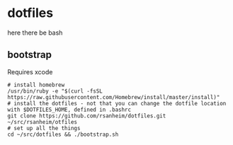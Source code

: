 # dotfiles

here there be bash

## bootstrap


Requires xcode

```
# install homebrew
/usr/bin/ruby -e "$(curl -fsSL https://raw.githubusercontent.com/Homebrew/install/master/install)"
# install the dotfiles - not that you can change the dotfile location with $DOTFILES_HOME, defined in .bashrc
git clone https://github.com/rsanheim/dotfiles.git ~/src/rsanheim/otfiles
# set up all the things
cd ~/src/dotfiles && ./bootstrap.sh
```
